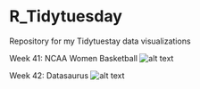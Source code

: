# R_Tidytuesday
Repository for my Tidytuestay data visualizations

Week 41: NCAA Women Basketball
![alt text](https://github.com/Zetluis/R_Tidytuesday/blob/master/Tidytuesday41_NCAA_women_basketball/Team_position.png)

Week 42: Datasaurus
![alt text](https://github.com/Zetluis/R_Tidytuesday/blob/master/W42_datasaurus/datasaurus.png)
